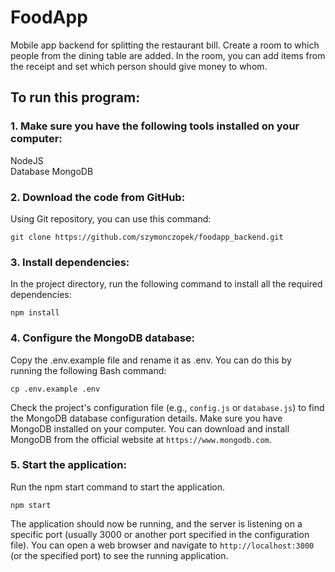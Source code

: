 # FoodApp</br>

Mobile app backend for splitting the restaurant bill. Create a room to which people from the dining table are added. In the room, you can add items from the receipt and set which person should give money to whom.

## To run this program:</br>

### 1. Make sure you have the following tools installed on your computer:</br>

NodeJS</br>
Database MongoDB</br>

### 2. Download the code from GitHub:</br>

Using Git repository, you can use this command:</br>

    git clone https://github.com/szymonczopek/foodapp_backend.git
    
### 3. Install dependencies:</br>

In the project directory, run the following command to install all the required dependencies:</br>

    npm install
    
### 4. Configure the MongoDB database:</br>

Copy the .env.example file and rename it as .env. You can do this by running the following Bash command:</br>

    cp .env.example .env

Check the project's configuration file (e.g., `config.js` or `database.js`) to find the MongoDB database configuration details. Make sure you have MongoDB installed on your computer. You can download and install MongoDB from the official website at `https://www.mongodb.com`.</br>

### 5. Start the application:</br>

Run the npm start command to start the application.</br>

    npm start
    
The application should now be running, and the server is listening on a specific port (usually 3000 or another port specified in the configuration file). You can open a web browser and navigate to `http://localhost:3000` (or the specified port) to see the running application.
